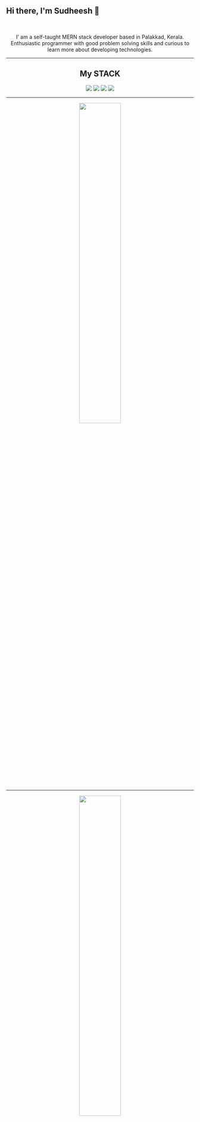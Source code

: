 ## Hi there, I'm Sudheesh 👋

<br/>

<p align="center">I’ am a self-taught MERN stack developer based in Palakkad, Kerala. Enthusiastic programmer with good problem solving skills and curious to learn more about developing technologies.</p>

<hr/>

<!--
**Sudheeshmpgt/Sudheeshmpgt** is a ✨ _special_ ✨ repository because its `README.md` (this file) appears on your GitHub profile.

Here are some ideas to get you started:

- 🔭 I’m currently working on ...
- 🌱 I’m currently learning ...
- 👯 I’m looking to collaborate on ...
- 🤔 I’m looking for help with ...
- 💬 Ask me about ...
- 📫 How to reach me: ...
- 😄 Pronouns: ...
- ⚡ Fun fact: ...
-->
<h2 align="center">My STACK</h2>
<p align="center">
  <img src="https://img.shields.io/badge/MongoDB-%234ea94b.svg?style=for-the-badge&logo=mongodb&logoColor=white" />
  <img src="https://img.shields.io/badge/express.js-%23404d59.svg?style=for-the-badge&logo=express&logoColor=%2361DAFB" />
  <img src="https://img.shields.io/badge/react-%2320232a.svg?style=for-the-badge&logo=react&logoColor=%2361DAFB" />
  <img src="https://img.shields.io/badge/node.js-6DA55F?style=for-the-badge&logo=node.js&logoColor=white" />
</p>

<hr/>

<p align="center">
  <img align="center" width="47%" src="https://github-readme-stats.vercel.app/api?username=Sudheeshmpgt&show_icons=true&theme=radical" />
</p>

<hr/>

<p align="center">
  <img align="center" width="47%" src="https://github-readme-stats.vercel.app/api/top-langs/?username=Sudheeshmpgt&layout=compact" />
</p>



